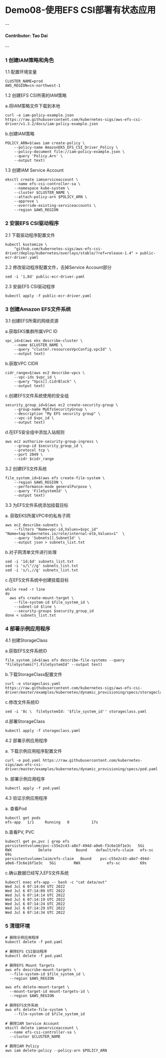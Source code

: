# Demo08-使用EFS CSI部署有状态应用
--
#### Contributor: Tao Dai
--

### 1 创建IAM策略和角色

1.1 配置环境变量

``` 
CLUSTER_NAME=prod
AWS_REGION=cn-northwest-1
```

1.2 创建EFS CSI所需的IAM策略

a.将IAM策略文件下载到本地

```
curl -o iam-policy-example.json https://raw.githubusercontent.com/kubernetes-sigs/aws-efs-csi-driver/v1.3.2/docs/iam-policy-example.json
```
b.创建IAM策略

```
POLICY_ARN=$(aws iam create-policy \
    --policy-name AmazonEKS_EFS_CSI_Driver_Policy \
    --policy-document file://iam-policy-example.json \
    --query 'Policy.Arn' \
    --output text)
```
1.3 创建IAM Service Account

```
eksctl create iamserviceaccount \
    --name efs-csi-controller-sa \
    --namespace kube-system \
    --cluster $CLUSTER_NAME \
    --attach-policy-arn $POLICY_ARN \
    --approve \
    --override-existing-serviceaccounts \
    --region $AWS_REGION
```
### 2 安装EFS CSI驱动程序

2.1 下载驱动程序配置文件

```
kubectl kustomize \
    "github.com/kubernetes-sigs/aws-efs-csi-driver/deploy/kubernetes/overlays/stable/?ref=release-1.4" > public-ecr-driver.yaml
```
2.2 修改驱动程序配置文件，去掉Service Account部分

```
sed -i '1,8d' public-ecr-driver.yaml
```
2.3 安装EFS CSI驱动程序

```
kubectl apply -f public-ecr-driver.yaml
```

### 3 创建Amazon EFS文件系统

3.1 创建EFS所需的网络资源


a.获取EKS集群所属VPC ID

```
vpc_id=$(aws eks describe-cluster \
    --name $CLUSTER_NAME \
    --query "cluster.resourcesVpcConfig.vpcId" \
    --output text)
```
b.获取VPC CIDR

```
cidr_range=$(aws ec2 describe-vpcs \
    --vpc-ids $vpc_id \
    --query "Vpcs[].CidrBlock" \
    --output text)
```
c.创建EFS文件系统使用的安全组

```
security_group_id=$(aws ec2 create-security-group \
    --group-name MyEfsSecurityGroup \
    --description "My EFS security group" \
    --vpc-id $vpc_id \
    --output text)
```

d.在EFS安全组中添加入站规则

```
aws ec2 authorize-security-group-ingress \
    --group-id $security_group_id \
    --protocol tcp \
    --port 2049 \
    --cidr $cidr_range
```
3.2 创建EFS文件系统

```
file_system_id=$(aws efs create-file-system \
    --region $AWS_REGION \
    --performance-mode generalPurpose \
    --query 'FileSystemId' \
    --output text)
```

3.3 为EFS文件系统添加挂载目标

a. 获取EKS所属VPC中的私有子网

```
aws ec2 describe-subnets \
    --filters "Name=vpc-id,Values=$vpc_id" "Name=tag:kubernetes.io/role/internal-elb,Values=1"  \
    --query 'Subnets[].SubnetId' \
    --output json > subnets_list.txt
```

b.对子网清单文件进行处理

```
sed -i '1d;$d' subnets_list.txt
sed -i 's/\"//g' subnets_list.txt
sed -i 's/\,//g' subnets_list.txt
```

c.在EFS文件系统中创建挂载目标

```
while read -r line
do
  aws efs create-mount-target \
    --file-system-id $file_system_id \
    --subnet-id $line \
    --security-groups $security_group_id
done < subnets_list.txt
```
### 4 部署示例应用程序

4.1 创建StorageClass

a.获取EFS文件系统ID

```
file_system_id=$(aws efs describe-file-systems --query "FileSystems[*].FileSystemId" --output text)
```

b.下载StorageClass配置文件

```
curl -o storageclass.yaml https://raw.githubusercontent.com/kubernetes-sigs/aws-efs-csi-driver/master/examples/kubernetes/dynamic_provisioning/specs/storageclass.yaml
```

c.修改文件系统ID

```
sed -i '8c \  fileSystemId: '$file_system_id'' storageclass.yaml
```

d.部署StorageClass

```
kubectl apply -f storageclass.yaml
```
4.2 部署示例应用程序

a. 下载示例应用程序配置文件

```
curl -o pod.yaml https://raw.githubusercontent.com/kubernetes-sigs/aws-efs-csi-driver/master/examples/kubernetes/dynamic_provisioning/specs/pod.yaml
```
b. 部署示例应用程序

```
kubectl apply -f pod.yaml
```
4.3 验证示例应用程序

a. 查看Pod

```
kubectl get pods
efs-app   1/1     Running   0          17s
```
b.查看PV, PVC

```
kubectl get pv,pvc | grep efs
persistentvolume/pvc-c55e2c43-a8e7-494d-a0e6-f3c6e16f1e3c   5Gi        RWX            Delete           Bound    default/efs-claim   efs-sc                  69s
persistentvolumeclaim/efs-claim   Bound    pvc-c55e2c43-a8e7-494d-a0e6-f3c6e16f1e3c   5Gi        RWX            efs-sc         69s
```

c.确认数据已经写入EFS文件系统

```
kubectl exec efs-app -- bash -c "cat data/out"
Wed Jul 6 07:14:04 UTC 2022
Wed Jul 6 07:14:09 UTC 2022
Wed Jul 6 07:14:14 UTC 2022
Wed Jul 6 07:14:19 UTC 2022
Wed Jul 6 07:14:24 UTC 2022
Wed Jul 6 07:14:29 UTC 2022
Wed Jul 6 07:14:34 UTC 2022
```
### 5 清理环境

```
# 删除示例应用程序
kubectl delete -f pod.yaml

# 删除EFS CSI驱动程序
kubectl delete -f pod.yaml

# 删除EFS Mount Targets
aws efs describe-mount-targets \
  --file-system-id $file_system_id \
  --region $AWS_REGION

aws efs delete-mount-target \
  --mount-target-id mount-targets-id \
  --region $AWS_REGION

# 删除EFS文件系统
aws efs delete-file-system \
    --file-system-id $file_system_id

# 删除IAM Service Account
eksctl delete iamserviceaccount \
  --name efs-csi-controller-sa \
  --cluster $CLUSTER_NAME

# 删除IAM Policy
aws iam delete-policy --policy-arn $POLICY_ARN
```
